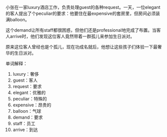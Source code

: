 小张在一家luxury酒店工作，负责处理guest的各种request。一天，一位elegant的客人提出了个peculiar的要求：他要住在最expensive的套房里，但房间必须装满balloon。

这个demand让所有staff都很困惑，但他们还是professional地完成了布置。当客人arrive时，他们发现这位客人竟然带着一群孤儿来参加生日派对。

原来这位客人曾经也是个孤儿，现在功成名就后，他想让这些孩子们体验一下最奢华的生日派对。

单词解释：
1. luxury：奢侈
2. guest：客人
3. request：要求
4. elegant：优雅的
5. peculiar：特殊的
6. expensive：昂贵的
7. balloon：气球
8. demand：要求
9. staff：员工
10. arrive：到达 